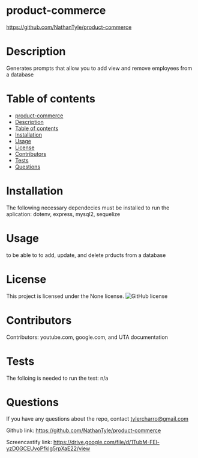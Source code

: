 # product-commerce
 https://github.com/NathanTyle/product-commerce
  # Description
  Generates prompts that allow you to add view and remove employees from a database
  # Table of contents
- [product-commerce](#product-commerce)
- [Description](#description)
- [Table of contents](#table-of-contents)
- [Installation](#installation)
- [Usage](#usage)
- [License](#license)
- [Contributors](#contributors)
- [Tests](#tests)
- [Questions](#questions)
 # Installation
  The following necessary dependecies must be installed to run the aplication: dotenv, express, mysql2, sequelize
  # Usage
  to be able to to add, update, and delete prducts from a database
  # License
  This project is licensed under the None license.
  ![GitHub license](https://img.shields.io/badge/license-None-blue.svg)
  # Contributors
  Contributors: youtube.com, google.com, and UTA documentation
  # Tests
  The folloing is needed to run the test: n/a
  # Questions
  If you have any questions about the repo, contact tylercharro@gmail.com
  
  Github link:
   https://github.com/NathanTyle/product-commerce
   
   Screencastify link:
   https://drive.google.com/file/d/1TubM-FEl-yzD0GCEUvoPfklg5rpXaE22/view